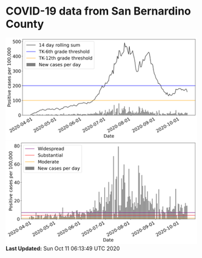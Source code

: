 # COVID-19 data from San Bernardino County
![image1](plots/graph.png)
![image2](plots/classification.png)
**Last Updated:** Sun Oct 11 06:13:49 UTC 2020